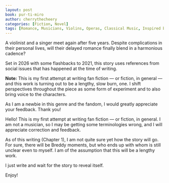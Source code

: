 ```yaml
---
layout: post
book: pur-ti-miro
author: cherrythecheery
categories: [Fiction, Novel]
tags: [Romance, Musicians, Violins, Operas, Classical Music, Inspired by Music]
---
```


A violinist and a singer meet again after five years. Despite complications in their personal lives, will their delayed romance finally blend in a harmonious cadence?

Set in 2026 with some flashbacks to 2021, this story uses references from social issues that has happened at the time of writing.

**Note:** This is my first attempt at writing fan fiction — or fiction, in general — and this work is turning out to be a lengthy, slow burn, one. I shift perspectives throughout the piece as some form of experiment and to also bring voice to the characters.

As I am a newbie in this genre and the fandom, I would greatly appreciate your feedback. Thank you!

Hello! This is my first attempt at writing fan fiction — or fiction, in general. I am not a musician, so I may be getting some terminologies wrong, and I will appreciate correction and feedback.

As of this writing (Chapter 1), I am not quite sure yet how the story will go. For sure, there will be Breddy moments, but who ends up with whom is still unclear even to myself. I am of the assumption that this will be a lengthy work.

I just write and wait for the story to reveal itself.

Enjoy!
